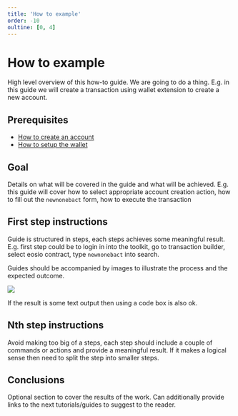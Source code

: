 ```yaml
---
title: 'How to example'
order: -10
oultine: [0, 4]
---
```


# How to example

High level overview of this how-to guide. We are going to do a thing. E.g. in this guide we will create a transaction using wallet extension to create a new account.

## Prerequisites

- [How to create an account](../fundamentals/how-to-create-an-account.md)
- [How to setup the wallet](../fundamentals/how-to-setup-the-wallet.md)

## Goal

Details on what will be covered in the guide and what will be achieved. E.g. this guide will cover how to select appropriate account creation action, how to fill out the `newnonebact` form, how to execute the transaction

## First step instructions

Guide is structured in steps, each steps achieves some meaningful result. E.g. first step could be to login in into the toolkit, go to transaction builder, select eosio contract, type `newnonebact` into search.

Guides should be accompanied by images to illustrate the process and the expected outcome.

![](../fundamentals/images/use-private-key-wallet.png)

If the result is some text output then using a code box is also ok.

## Nth step instructions

Avoid making too big of a steps, each step should include a couple of commands or actions and provide a meaningful result. If it makes a logical sense then need to split the step into smaller steps.

## Conclusions

Optional section to cover the results of the work. Can additionally provide links to the next tutorials/guides to suggest to the reader.